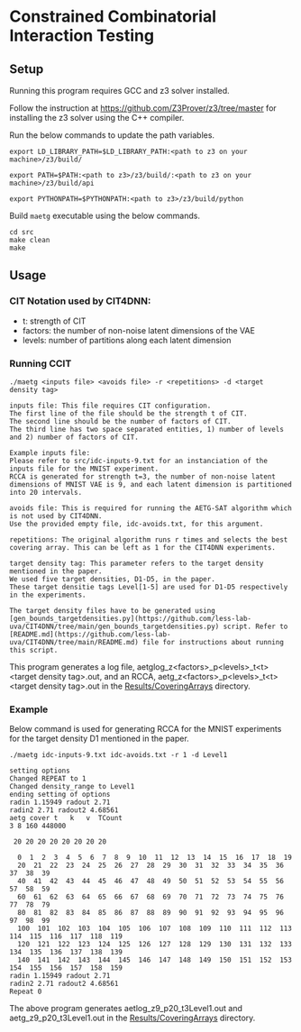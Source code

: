# Constrained Combinatorial Interaction Testing

## Setup
Running this program requires GCC and z3 solver installed.

Follow the instruction at https://github.com/Z3Prover/z3/tree/master for installing the z3 solver using the C++ compiler.

Run the below commands to update the path variables.
```
export LD_LIBRARY_PATH=$LD_LIBRARY_PATH:<path to z3 on your machine>/z3/build/

export PATH=$PATH:<path to z3>/z3/build/:<path to z3 on your machine>/z3/build/api

export PYTHONPATH=$PYTHONPATH:<path to z3>/z3/build/python
```
Build `maetg` executable using the below commands.
```
cd src
make clean
make
```

## Usage

### CIT Notation used by CIT4DNN:
- t: strength of CIT 
- factors: the number of non-noise latent dimensions of the VAE
- levels: number of partitions along each latent dimension

### Running CCIT
```
./maetg <inputs file> <avoids file> -r <repetitions> -d <target density tag>

inputs file: This file requires CIT configuration.
The first line of the file should be the strength t of CIT.
The second line should be the number of factors of CIT.
The third line has two space separated entities, 1) number of levels and 2) number of factors of CIT.

Example inputs file:
Please refer to src/idc-inputs-9.txt for an instanciation of the inputs file for the MNIST experiment.
RCCA is generated for strength t=3, the number of non-noise latent dimensions of MNIST VAE is 9, and each latent dimension is partitioned into 20 intervals. 

avoids file: This is required for running the AETG-SAT algorithm which is not used by CIT4DNN.
Use the provided empty file, idc-avoids.txt, for this argument.

repetitions: The original algorithm runs r times and selects the best covering array. This can be left as 1 for the CIT4DNN experiments.

target density tag: This parameter refers to the target density mentioned in the paper.
We used five target densities, D1-D5, in the paper.
These target densitie tags Level[1-5] are used for D1-D5 respectively in the experiments.

The target density files have to be generated using [gen_bounds_targetdensities.py](https://github.com/less-lab-uva/CIT4DNN/tree/main/gen_bounds_targetdensities.py) script. Refer to [README.md](https://github.com/less-lab-uva/CIT4DNN/tree/main/README.md) file for instructions about running this script.
```

This program generates a log file, aetglog_z\<factors\>\_p\<levels\>\_t\<t\>\<target density tag\>.out, and an RCCA, aetg_z\<factors\>\_p\<levels\>\_t\<t\>\<target density tag\>.out in the [Results/CoveringArrays](https://github.com/less-lab-uva/CIT4DNN/tree/main/Results/CoveringArrays) directory.

### Example 
Below command is used for generating RCCA for the MNIST experiments for the target density D1 mentioned in the paper.

```
./maetg idc-inputs-9.txt idc-avoids.txt -r 1 -d Level1

setting options 
Changed REPEAT to 1
Changed density_range to Level1
ending setting of options 
radin 1.15949 radout 2.71
radin2 2.71 radout2 4.68561
aetg cover t   k   v  TCount  
3 8 160 448000

 20 20 20 20 20 20 20 20

  0  1  2  3  4  5  6  7  8  9  10  11  12  13  14  15  16  17  18  19
  20  21  22  23  24  25  26  27  28  29  30  31  32  33  34  35  36  37  38  39
  40  41  42  43  44  45  46  47  48  49  50  51  52  53  54  55  56  57  58  59
  60  61  62  63  64  65  66  67  68  69  70  71  72  73  74  75  76  77  78  79
  80  81  82  83  84  85  86  87  88  89  90  91  92  93  94  95  96  97  98  99
  100  101  102  103  104  105  106  107  108  109  110  111  112  113  114  115  116  117  118  119
  120  121  122  123  124  125  126  127  128  129  130  131  132  133  134  135  136  137  138  139
  140  141  142  143  144  145  146  147  148  149  150  151  152  153  154  155  156  157  158  159
radin 1.15949 radout 2.71
radin2 2.71 radout2 4.68561
Repeat 0
```

The above program generates aetlog_z9_p20_t3Level1.out and aetg_z9_p20_t3Level1.out in the [Results/CoveringArrays](https://github.com/less-lab-uva/CIT4DNN/tree/main/Results/CoveringArrays) directory.
